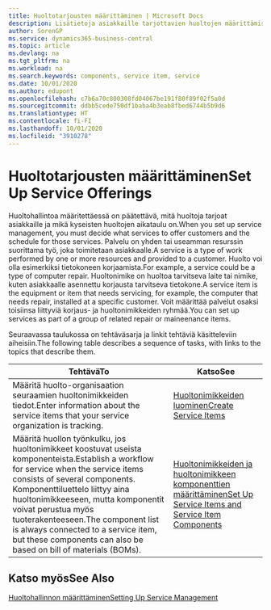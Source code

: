 ```yaml
---
title: Huoltotarjousten määrittäminen | Microsoft Docs
description: Lisätietoja asiakkaille tarjottavien huoltojen määrittämisestä.
author: SorenGP
ms.service: dynamics365-business-central
ms.topic: article
ms.devlang: na
ms.tgt_pltfrm: na
ms.workload: na
ms.search.keywords: components, service item, service
ms.date: 10/01/2020
ms.author: edupont
ms.openlocfilehash: c7b6a70c800308fd04067be191f80f89f02f5a0d
ms.sourcegitcommit: ddbb5cede750df1baba4b3eab8fbed6744b5b9d6
ms.translationtype: HT
ms.contentlocale: fi-FI
ms.lasthandoff: 10/01/2020
ms.locfileid: "3910278"
---
```

# <a name="set-up-service-offerings"></a><span data-ttu-id="64255-103">Huoltotarjousten määrittäminen</span><span class="sxs-lookup"><span data-stu-id="64255-103">Set Up Service Offerings</span></span>
<span data-ttu-id="64255-104">Huoltohallintoa määritettäessä on päätettävä, mitä huoltoja tarjoat asiakkaille ja mikä kyseisten huoltojen aikataulu on.</span><span class="sxs-lookup"><span data-stu-id="64255-104">When you set up service management, you must decide what services to offer customers and the schedule for those services.</span></span> <span data-ttu-id="64255-105">Palvelu on yhden tai useamman resurssin suorittama työ, joka toimitetaan asiakkaalle.</span><span class="sxs-lookup"><span data-stu-id="64255-105">A service is a type of work performed by one or more resources and provided to a customer.</span></span> <span data-ttu-id="64255-106">Huolto voi olla esimerkiksi tietokoneen korjaamista.</span><span class="sxs-lookup"><span data-stu-id="64255-106">For example, a service could be a type of computer repair.</span></span> <span data-ttu-id="64255-107">Huoltonimike on huoltoa tarvitseva laite tai nimike, kuten asiakkaalle asennettu korjausta tarvitseva tietokone.</span><span class="sxs-lookup"><span data-stu-id="64255-107">A service item is the equipment or item that needs servicing, for example, the computer that needs repair, installed at a specific customer.</span></span> <span data-ttu-id="64255-108">Voit määrittää palvelut osaksi toisiinsa liittyviä korjaus- ja huoltonimikkeiden ryhmää.</span><span class="sxs-lookup"><span data-stu-id="64255-108">You can set up services as part of a group of related repair or maineenance items.</span></span>  
  
<span data-ttu-id="64255-109">Seuraavassa taulukossa on tehtäväsarja ja linkit tehtäviä käsitteleviin aiheisiin.</span><span class="sxs-lookup"><span data-stu-id="64255-109">The following table describes a sequence of tasks, with links to the topics that describe them.</span></span>  
  
|<span data-ttu-id="64255-110">**Tehtävä**</span><span class="sxs-lookup"><span data-stu-id="64255-110">**To**</span></span>|<span data-ttu-id="64255-111">**Katso**</span><span class="sxs-lookup"><span data-stu-id="64255-111">**See**</span></span>|  
|------------|-------------|  
|<span data-ttu-id="64255-112">Määritä huolto-organisaation seuraamien huoltonimikkeiden tiedot.</span><span class="sxs-lookup"><span data-stu-id="64255-112">Enter information about the service items that your service organization is tracking.</span></span>|[<span data-ttu-id="64255-113">Huoltonimikkeiden luominen</span><span class="sxs-lookup"><span data-stu-id="64255-113">Create Service Items</span></span>](service-how-to-create-service-items.md)|  
|<span data-ttu-id="64255-114">Määritä huollon työnkulku, jos huoltonimikkeet koostuvat useista komponenteista.</span><span class="sxs-lookup"><span data-stu-id="64255-114">Establish a workflow for service when the service items consists of several components.</span></span> <span data-ttu-id="64255-115">Komponenttiluettelo liittyy aina huoltonimikkeeseen, mutta komponentit voivat perustua myös tuoterakenteeseen.</span><span class="sxs-lookup"><span data-stu-id="64255-115">The component list is always connected to a service item, but these components can also be based on bill of materials (BOMs).</span></span>|[<span data-ttu-id="64255-116">Huoltonimikkeiden ja huoltonimikkeen komponenttien määrittäminen</span><span class="sxs-lookup"><span data-stu-id="64255-116">Set Up Service Items and Service Item Components</span></span>](service-how-setup-service-items.md)|  
  
## <a name="see-also"></a><span data-ttu-id="64255-117">Katso myös</span><span class="sxs-lookup"><span data-stu-id="64255-117">See Also</span></span>  
[<span data-ttu-id="64255-118">Huoltohallinnon määrittäminen</span><span class="sxs-lookup"><span data-stu-id="64255-118">Setting Up Service Management</span></span>](service-setup-service.md)   